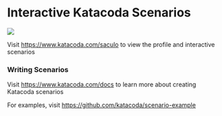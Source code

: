 # Interactive Katacoda Scenarios

[![](http://shields.katacoda.com/katacoda/saculo/count.svg)](https://www.katacoda.com/saculo "Get your profile on Katacoda.com")

Visit https://www.katacoda.com/saculo to view the profile and interactive scenarios

### Writing Scenarios
Visit https://www.katacoda.com/docs to learn more about creating Katacoda scenarios

For examples, visit https://github.com/katacoda/scenario-example
